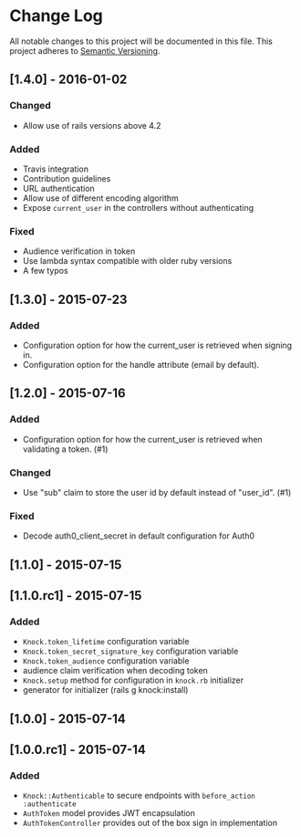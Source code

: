 # Change Log
All notable changes to this project will be documented in this file.
This project adheres to [Semantic Versioning](http://semver.org/).

## [1.4.0] - 2016-01-02
### Changed
- Allow use of rails versions above 4.2

### Added
- Travis integration
- Contribution guidelines
- URL authentication
- Allow use of different encoding algorithm
- Expose `current_user` in the controllers without authenticating

### Fixed
- Audience verification in token
- Use lambda syntax compatible with older ruby versions
- A few typos

## [1.3.0] - 2015-07-23
### Added
- Configuration option for how the current_user is retrieved when signing in.
- Configuration option for the handle attribute (email by default).

## [1.2.0] - 2015-07-16
### Added
- Configuration option for how the current_user is retrieved when validating
  a token. (#1)

### Changed
- Use "sub" claim to store the user id by default instead of "user_id". (#1)

### Fixed
- Decode auth0_client_secret in default configuration for Auth0

## [1.1.0] - 2015-07-15

## [1.1.0.rc1] - 2015-07-15
### Added
- `Knock.token_lifetime` configuration variable
- `Knock.token_secret_signature_key` configuration variable
- `Knock.token_audience` configuration variable
- audience claim verification when decoding token
- `Knock.setup` method for configuration in `knock.rb` initializer
- generator for initializer (rails g knock:install)

## [1.0.0] - 2015-07-14

## [1.0.0.rc1] - 2015-07-14
### Added
- `Knock::Authenticable` to secure endpoints with `before_action :authenticate`
- `AuthToken` model provides JWT encapsulation
- `AuthTokenController` provides out of the box sign in implementation

